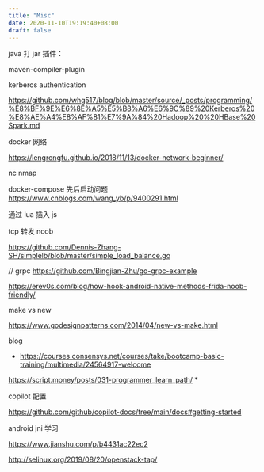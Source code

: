 ```yaml
---
title: "Misc"
date: 2020-11-10T19:19:40+08:00
draft: false 
---
```


java 打 jar 插件：

maven-compiler-plugin


kerberos authentication

https://github.com/whg517/blog/blob/master/source/_posts/programming/%E8%BF%9E%E6%8E%A5%E5%B8%A6%E6%9C%89%20Kerberos%20%E8%AE%A4%E8%AF%81%E7%9A%84%20Hadoop%20%20HBase%20Spark.md

docker 网络

https://lengrongfu.github.io/2018/11/13/docker-network-beginner/

nc nmap


docker-compose 先后启动问题
https://www.cnblogs.com/wang_yb/p/9400291.html


通过 lua 插入 js

tcp 转发  noob

https://github.com/Dennis-Zhang-SH/simplelb/blob/master/simple_load_balance.go


// grpc 
https://github.com/Bingjian-Zhu/go-grpc-example


https://erev0s.com/blog/how-hook-android-native-methods-frida-noob-friendly/

make vs new 

https://www.godesignpatterns.com/2014/04/new-vs-make.html

blog

* https://courses.consensys.net/courses/take/bootcamp-basic-training/multimedia/24564917-welcome

 https://script.money/posts/031-programmer_learn_path/
*



copilot 配置

https://github.com/github/copilot-docs/tree/main/docs#getting-started


android jni 学习

https://www.jianshu.com/p/b4431ac22ec2


http://selinux.org/2019/08/20/openstack-tap/
